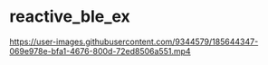# reactive_ble_ex

https://user-images.githubusercontent.com/9344579/185644347-069e978e-bfa1-4676-800d-72ed8506a551.mp4
